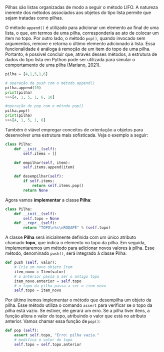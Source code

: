 Pilhas são listas organizadas de modo a seguir o método LIFO. A natureza inerente dos métodos associados aos objetos do tipo lista permite que sejam tratadas como pilhas. 

O método `append()` é utilizado para adicionar um elemento ao final de uma lista, o que, em termos de uma pilha, corresponderia ao ato de colocar um item no topo. Por outro lado, o método `pop()`, quando invocado sem argumentos, remove e retorna o último elemento adicionado à lista. Essa funcionalidade é análoga à remoção de um item do topo de uma pilha. Portanto, é possível concluir que, através desses métodos, a estrutura de dados do tipo lista em Python pode ser utilizada para simular o comportamento de uma pilha (Mariano, 2021).

```python
pilha = [4,1,5,1,6]

# operação de push com o método append()
pilha.append(10)
print(pilha)
>>>[4, 1, 5, 1, 6, 10]

#operação de pop com o método pop()
pilha.pop()
print(pilha)
>>>[4, 1, 5, 1, 6]
```

Também é viável empregar conceitos de orientação a objetos para desenvolver uma estrutura mais sofisticada. Veja o exemplo a seguir:

```python
class Pilha:
	def __init__(self):
		self.items = []

	def empilhar(self, item):
		self.items.append(item)

	def desempilhar(self):
		if self.items:
			return self.items.pop()
		return None
```

Agora vamos **implementar** a classe **Pilha**:

```python
class Pilha:
	def __init__(self):
		self.topo = None
	def __repr__(self):
		return "TOPO\n%s\nRODAPÉ" % (self.topo)
```


A classe **Pilha** será inicialmente definida com um único atributo chamado **topo**, que indica o elemento no topo da pilha. Em seguida, implementaremos um método para adicionar novos valores à pilha. Esse método, denominado `push()`, será integrado à classe Pilha:

```python
def push (self, valor):
	# Cria um novo objeto Item
	item_novo = Item(valor)
	# o anterior passa a ser o antigo topo
	item_novo.anterior = self.topo
	# o topo da pilha passa a ser o item novo
	self.topo = item_novo
```

Por último iremos implementar o método que desempilha um objeto da pilha. Esse método utiliza o comando `assert` para verificar se o topo da pilha está vazio. Se estiver, ele gerará um erro. Se a pilha tiver itens, a função altera o valor do topo, atribuindo o valor que está no atributo anterior. Vamos chamar essa função de `pop()`:

```python
def pop (self): 
	assert self.topo, "Erro: pilha vazia." 
	# modifica o valor do topo 
	self.topo = self.topo.anterior
```

